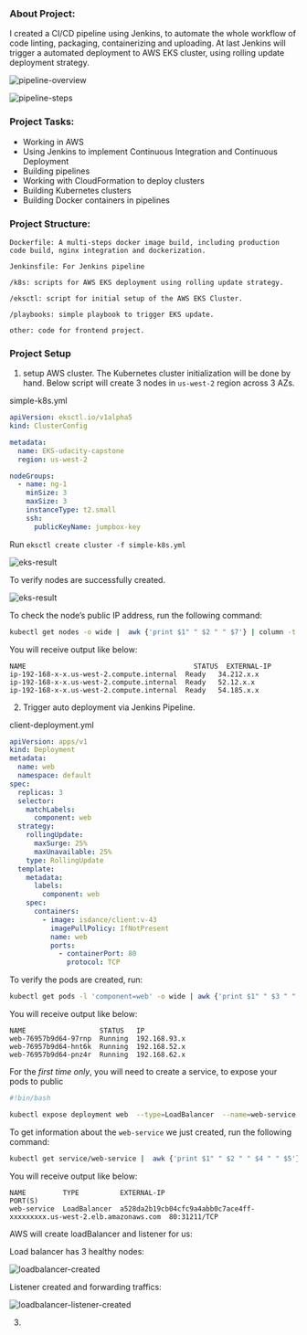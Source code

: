 ### About Project:

I created a CI/CD pipeline using Jenkins, to automate the whole workflow of code linting, packaging, containerizing and uploading. At last Jenkins will trigger a automated deployment to AWS EKS cluster, using rolling update deployment strategy.

![pipeline-overview](./docs/images/pipeline-overview.png)

![pipeline-steps](./docs/images/pipeline-steps.png)

### Project Tasks:

- Working in AWS
- Using Jenkins to implement Continuous Integration and Continuous Deployment
- Building pipelines
- Working with CloudFormation to deploy clusters
- Building Kubernetes clusters
- Building Docker containers in pipelines

### Project Structure:

```
Dockerfile: A multi-steps docker image build, including production code build, nginx integration and dockerization.

Jenkinsfile: For Jenkins pipeline

/k8s: scripts for AWS EKS deployment using rolling update strategy.

/eksctl: script for initial setup of the AWS EKS Cluster.

/playbooks: simple playbook to trigger EKS update.

other: code for frontend project.
```

### Project Setup

1. setup AWS cluster. The Kubernetes cluster initialization will be done by hand. Below script will create 3 nodes in `us-west-2` region across 3 AZs.

simple-k8s.yml

```yml
apiVersion: eksctl.io/v1alpha5
kind: ClusterConfig

metadata:
  name: EKS-udacity-capstone
  region: us-west-2

nodeGroups:
  - name: ng-1
    minSize: 3
    maxSize: 3
    instanceType: t2.small
    ssh:
      publicKeyName: jumpbox-key
```

Run `eksctl create cluster -f simple-k8s.yml`

![eks-result](./docs/images/eks-result.png)

To verify nodes are successfully created.

![eks-result](./docs/images/eks-result-nodes.png)

To check the node’s public IP address, run the following command:

```sh
kubectl get nodes -o wide |  awk {'print $1" " $2 " " $7'} | column -t
```

You will receive output like below:

```
NAME                                         STATUS  EXTERNAL-IP
ip-192-168-x-x.us-west-2.compute.internal  Ready   34.212.x.x
ip-192-168-x-x.us-west-2.compute.internal  Ready   52.12.x.x
ip-192-168-x-x.us-west-2.compute.internal  Ready   54.185.x.x

```

2. Trigger auto deployment via Jenkins Pipeline.

client-deployment.yml

```yml
apiVersion: apps/v1
kind: Deployment
metadata:
  name: web
  namespace: default
spec:
  replicas: 3
  selector:
    matchLabels:
      component: web
  strategy:
    rollingUpdate:
      maxSurge: 25%
      maxUnavailable: 25%
    type: RollingUpdate
  template:
    metadata:
      labels:
        component: web
    spec:
      containers:
        - image: isdance/client:v-43
          imagePullPolicy: IfNotPresent
          name: web
          ports:
            - containerPort: 80
              protocol: TCP
```

To verify the pods are created, run:

```sh
kubectl get pods -l 'component=web' -o wide | awk {'print $1" " $3 " " $6'} | column -t
```

You will receive output like below:

```
NAME                  STATUS   IP
web-76957b9d64-97rnp  Running  192.168.93.x
web-76957b9d64-hnt6k  Running  192.168.52.x
web-76957b9d64-pnz4r  Running  192.168.62.x
```

For the _first time only_, you will need to create a service, to expose your pods to public

```sh
#!bin/bash

kubectl expose deployment web  --type=LoadBalancer  --name=web-service
```

To get information about the `web-service` we just created, run the following command:

```sh
kubectl get service/web-service |  awk {'print $1" " $2 " " $4 " " $5'} | column -t
```

You will receive output like below:

```
NAME         TYPE          EXTERNAL-IP                                                            PORT(S)
web-service  LoadBalancer  a528da2b19cb04cfc9a4abb0c7ace4ff-xxxxxxxxx.us-west-2.elb.amazonaws.com  80:31211/TCP
```

AWS will create loadBalancer and listener for us:

Load balancer has 3 healthy nodes:

![loadbalancer-created](./docs/images/loadbalancer-created.png)

Listener created and forwarding traffics:

![loadbalancer-listener-created](./docs/images/loadbalancer-listener-created.png)


3. 
